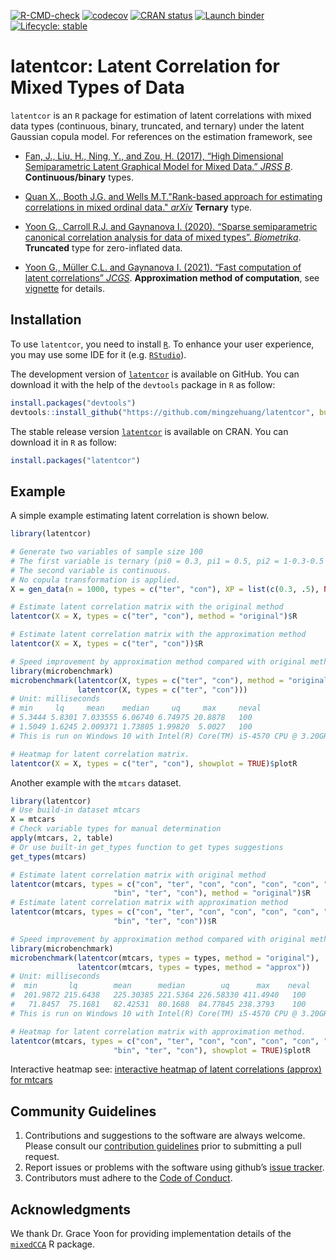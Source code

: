 <!-- badges: start -->
[![R-CMD-check](https://github.com/mingzehuang/latentcor/workflows/R-CMD-check/badge.svg)](https://github.com/mingzehuang/latentcor/actions)
[![codecov](https://codecov.io/gh/mingzehuang/latentcor/branch/master/graph/badge.svg)](https://codecov.io/gh/mingzehuang/latentcor)
[![CRAN status](https://www.r-pkg.org/badges/version-last-release/latentcor)](https://CRAN.R-project.org/package=latentcor)
[![Launch binder](https://mybinder.org/badge_logo.svg)](https://mybinder.org/v2/gh/mingzehuang/latentcor/master)
[![Lifecycle: stable](https://img.shields.io/badge/lifecycle-stable-brightgreen.svg)](https://lifecycle.r-lib.org/articles/stages.html#stable)
<!-- badges: end -->


# latentcor: Latent Correlation for Mixed Types of Data

`latentcor` is an `R` package for estimation of latent correlations with mixed data types (continuous, binary, truncated, and ternary) under the latent Gaussian copula model. For references on the estimation framework, see

  * [Fan, J., Liu, H., Ning, Y., and Zou, H. (2017), “High Dimensional Semiparametric Latent Graphical Model for Mixed Data.” *JRSS B*](https://doi.org/10.1111/rssb.12168). **Continuous/binary** types.

  * [Quan X., Booth J.G. and Wells M.T."Rank-based approach for estimating correlations in mixed ordinal data." *arXiv*](https://arxiv.org/abs/1809.06255) **Ternary** type.

  * [Yoon G., Carroll R.J. and Gaynanova I. (2020). “Sparse semiparametric canonical correlation analysis for data of mixed types”. *Biometrika*](https://doi.org/10.1093/biomet/asaa007). **Truncated** type for zero-inflated data.

  * [Yoon G., Müller C.L. and Gaynanova I. (2021). “Fast computation of latent correlations” *JCGS*](https://doi.org/10.1080/10618600.2021.1882468). **Approximation method of computation**, see [vignette](https://mingzehuang.github.io/latentcor/articles/latentcor.html) for details.

## Installation

To use `latentcor`, you need to install [`R`](https://cran.r-project.org/). To enhance your user experience, you may use some IDE for it (e.g. [`RStudio`](https://www.rstudio.com/)).

The development version of [`latentcor`](https://github.com/mingzehuang/latentcor) is available on GitHub. You can download it with the help of the `devtools` package in `R` as follow:

```r
install.packages("devtools")
devtools::install_github("https://github.com/mingzehuang/latentcor", build_vignettes = TRUE)
```
The stable release version [`latentcor`](https://CRAN.R-project.org/package=latentcor) is available on CRAN. You can download it in `R` as follow:

```r
install.packages("latentcor")
```

## Example

A simple example estimating latent correlation is shown below.

```r
library(latentcor)

# Generate two variables of sample size 100
# The first variable is ternary (pi0 = 0.3, pi1 = 0.5, pi2 = 1-0.3-0.5 = 0.2) 
# The second variable is continuous. 
# No copula transformation is applied.
X = gen_data(n = 1000, types = c("ter", "con"), XP = list(c(0.3, .5), NA))$X

# Estimate latent correlation matrix with the original method
latentcor(X = X, types = c("ter", "con"), method = "original")$R

# Estimate latent correlation matrix with the approximation method
latentcor(X = X, types = c("ter", "con"))$R

# Speed improvement by approximation method compared with original method
library(microbenchmark)
microbenchmark(latentcor(X, types = c("ter", "con"), method = "original"),
               latentcor(X, types = c("ter", "con")))
# Unit: milliseconds
# min     lq     mean    median     uq     max     neval
# 5.3444 5.8301 7.033555 6.06740 6.74975 20.8878   100
# 1.5049 1.6245 2.009371 1.73805 1.99820  5.0027   100
# This is run on Windows 10 with Intel(R) Core(TM) i5-4570 CPU @ 3.20GHz   3.20 GHz

# Heatmap for latent correlation matrix.
latentcor(X = X, types = c("ter", "con"), showplot = TRUE)$plotR
```
Another example with the `mtcars` dataset.

```r
library(latentcor)
# Use build-in dataset mtcars
X = mtcars
# Check variable types for manual determination
apply(mtcars, 2, table)
# Or use built-in get_types function to get types suggestions
get_types(mtcars)

# Estimate latent correlation matrix with original method
latentcor(mtcars, types = c("con", "ter", "con", "con", "con", "con", "con", "bin",
                       "bin", "ter", "con"), method = "original")$R
# Estimate latent correlation matrix with approximation method
latentcor(mtcars, types = c("con", "ter", "con", "con", "con", "con", "con", "bin",
                       "bin", "ter", "con"))$R

# Speed improvement by approximation method compared with original method
library(microbenchmark)
microbenchmark(latentcor(mtcars, types = types, method = "original"),
               latentcor(mtcars, types = types, method = "approx"))
# Unit: milliseconds
#  min       lq        mean      median        uq      max    neval
#  201.9872 215.6438   225.30385 221.5364 226.58330 411.4940   100
#   71.8457  75.1681   82.42531  80.1688  84.77845 238.3793    100
# This is run on Windows 10 with Intel(R) Core(TM) i5-4570 CPU @ 3.20GHz   3.20 GHz

# Heatmap for latent correlation matrix with approximation method.
latentcor(mtcars, types = c("con", "ter", "con", "con", "con", "con", "con", "bin",
                       "bin", "ter", "con"), showplot = TRUE)$plotR
```

Interactive heatmap see: [interactive heatmap of latent correlations (approx) for mtcars](https://rpubs.com/mingzehuang/797937)

Community Guidelines
--------------------

1.  Contributions and suggestions to the software are always welcome.
    Please consult our [contribution guidelines](CONTRIBUTING.md) prior
    to submitting a pull request.
2.  Report issues or problems with the software using github’s [issue
    tracker](https://github.com/mingzehuang/latentcor/issues).
3.  Contributors must adhere to the [Code of
    Conduct](CODE_OF_CONDUCT.md).

Acknowledgments
--------------

We thank Dr. Grace Yoon for providing implementation details of the [`mixedCCA`](https://github.com/irinagain/mixedCCA) R package.
